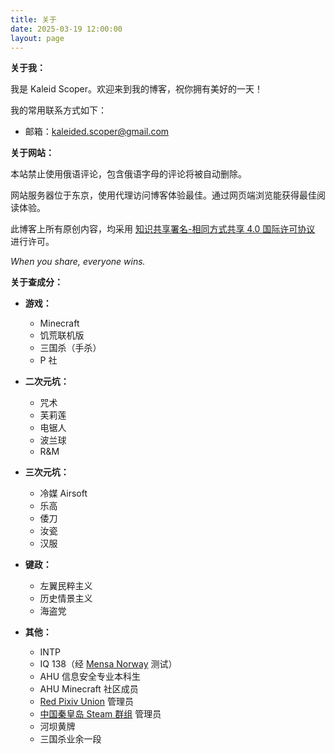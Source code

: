 ```yaml
---
title: 关于
date: 2025-03-19 12:00:00
layout: page
---
```


**关于我：**

我是 Kaleid Scoper。欢迎来到我的博客，祝你拥有美好的一天！

我的常用联系方式如下：

- 邮箱：kaleided.scoper@gmail.com

**关于网站：**

本站禁止使用俄语评论，包含俄语字母的评论将被自动删除。

网站服务器位于东京，使用代理访问博客体验最佳。通过网页端浏览能获得最佳阅读体验。

此博客上所有原创内容，均采用 [知识共享署名-相同方式共享 4.0 国际许可协议](https://creativecommons.org/licenses/by-sa/4.0/deed.zh) 进行许可。

*When you share, everyone wins.*

**关于查成分：**

- **游戏：**
  - Minecraft
  - 饥荒联机版
  - 三国杀（手杀）
  - P 社

- **二次元坑：**
  - 咒术
  - 芙莉莲
  - 电锯人
  - 波兰球
  - R&M

- **三次元坑：**
  - 冷媒 Airsoft
  - 乐高
  - 倭刀
  - 汝瓷
  - 汉服

- **键政：**
  - 左翼民粹主义
  - 历史情景主义
  - 海盗党

- **其他：**
  - INTP
  - IQ 138（经 [Mensa Norway](https://test.mensa.no/) 测试）
  - AHU 信息安全专业本科生
  - AHU Minecraft 社区成员
  - [Red Pixiv Union](https://www.pixiv.net/) 管理员
  - [中国秦皇岛 Steam 群组](https://steamcommunity.com/) 管理员
  - 河坝黄牌
  - 三国杀业余一段
